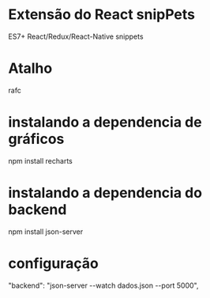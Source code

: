 # Extensão do React snipPets
ES7+ React/Redux/React-Native snippets

# Atalho
rafc

# instalando a dependencia de gráficos
npm install recharts

# instalando a dependencia do backend
npm install json-server

# configuração
"backend": "json-server --watch dados.json --port 5000",